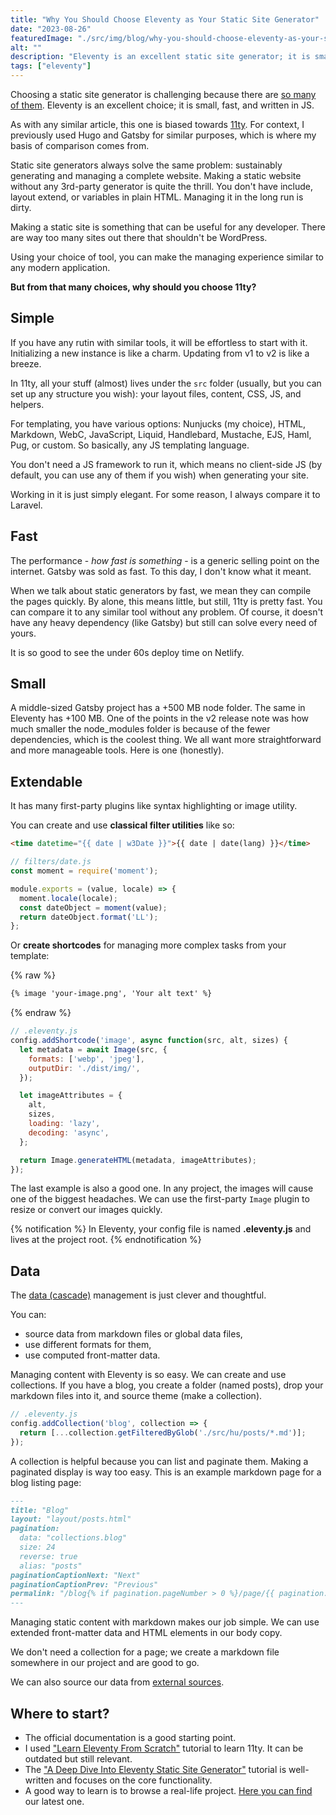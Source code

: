 ```yaml
---
title: "Why You Should Choose Eleventy as Your Static Site Generator"
date: "2023-08-26"
featuredImage: "./src/img/blog/why-you-should-choose-eleventy-as-your-static-site-generator.png"
alt: ""
description: "Eleventy is an excellent static site generator; it is small, fast, and written in JS."
tags: ["eleventy"]
---
```


<p class="lead">Choosing a static site generator is challenging because there are <a href="https://jamstack.org/generators/">so many of them</a>. Eleventy is an excellent choice; it is small, fast, and written in JS.</p>

As with any similar article, this one is biased towards [11ty](https://www.11ty.dev/). For context, I previously used Hugo and Gatsby for similar purposes, which is where my basis of comparison comes from.

Static site generators always solve the same problem: sustainably generating and managing a complete website. Making a static website without any 3rd-party generator is quite the thrill. You don't have include, layout extend, or variables in plain HTML. Managing it in the long run is dirty.

Making a static site is something that can be useful for any developer. There are way too many sites out there that shouldn't be WordPress.

Using your choice of tool, you can make the managing experience similar to any modern application.

**But from that many choices, why should you choose 11ty?**

## Simple

If you have any rutin with similar tools, it will be effortless to start with it. Initializing a new instance is like a charm. Updating from v1 to v2 is like a breeze.

In 11ty, all your stuff (almost) lives under the `src` folder (usually, but you can set up any structure you wish): your layout files, content, CSS, JS, and helpers.

For templating, you have various options: Nunjucks (my choice), HTML, Markdown, WebC, JavaScript, Liquid, Handlebard, Mustache, EJS, Haml, Pug, or custom. So basically, any JS templating language.

You don't need a JS framework to run it, which means no client-side JS (by default, you can use any of them if you wish) when generating your site.

Working in it is just simply elegant. For some reason, I always compare it to Laravel.

## Fast

The performance - _how fast is something_ - is a generic selling point on the internet. Gatsby was sold as fast. To this day, I don't know what it meant.

When we talk about static generators by fast, we mean they can compile the pages quickly. By alone, this means little, but still, 11ty is pretty fast. You can compare it to any similar tool without any problem. Of course, it doesn't have any heavy dependency (like Gatsby) but still can solve every need of yours.

It is so good to see the under 60s deploy time on Netlify.

## Small

A middle-sized Gatsby project has a +500 MB node folder. The same in Eleventy has +100 MB. One of the points in the v2 release note was how much smaller the node_modules folder is because of the fewer dependencies, which is the coolest thing. We all want more straightforward and more manageable tools. Here is one (honestly).

## Extendable

It has many first-party plugins like syntax highlighting or image utility.

You can create and use **classical filter utilities** like so:

```html
<time datetime="{{ date | w3Date }}">{{ date | date(lang) }}</time>
```

```js
// filters/date.js
const moment = require('moment');

module.exports = (value, locale) => {
  moment.locale(locale);
  const dateObject = moment(value);
  return dateObject.format('LL');
};
```

Or **create shortcodes** for managing more complex tasks from your template:

{% raw %}
```html
{% image 'your-image.png', 'Your alt text' %}
```
{% endraw %}

```js
// .eleventy.js
config.addShortcode('image', async function(src, alt, sizes) {
  let metadata = await Image(src, {
    formats: ['webp', 'jpeg'],
    outputDir: './dist/img/',
  });

  let imageAttributes = {
    alt,
    sizes,
    loading: 'lazy',
    decoding: 'async',
  };

  return Image.generateHTML(metadata, imageAttributes);
});
```

The last example is also a good one. In any project, the images will cause one of the biggest headaches. We can use the first-party `Image` plugin to resize or convert our images quickly.

{% notification %}
In Eleventy, your config file is named **.eleventy.js** and lives at the project root.
{% endnotification %}

## Data

The [data (cascade)](https://www.11ty.dev/docs/data-cascade/) management is just clever and thoughtful.

You can:
- source data from markdown files or global data files,
- use different formats for them,
- use computed front-matter data.

Managing content with Eleventy is so easy. We can create and use collections. If you have a blog, you create a folder (named posts), drop your markdown files into it, and source theme (make a collection).

```js
// .eleventy.js
config.addCollection('blog', collection => {
  return [...collection.getFilteredByGlob('./src/hu/posts/*.md')];
});
```

A collection is helpful because you can list and paginate them. Making a paginated display is way too easy. This is an example markdown page for a blog listing page:

```markdown
---
title: "Blog"
layout: "layout/posts.html"
pagination:
  data: "collections.blog"
  size: 24
  reverse: true
  alias: "posts"
paginationCaptionNext: "Next"
paginationCaptionPrev: "Previous"
permalink: "/blog{% if pagination.pageNumber > 0 %}/page/{{ pagination.pageNumber }}{% endif %}/index.html"
---
```

Managing static content with markdown makes our job simple. We can use extended front-matter data and HTML elements in our body copy.

We don't need a collection for a page; we create a markdown file somewhere in our project and are good to go.

We can also source our data from [external sources](https://egghead.io/lessons/11ty-generate-eleventy-11ty-pages-from-external-data).

## Where to start?

- The official documentation is a good starting point.
- I used ["Learn Eleventy From Scratch"](https://learneleventyfromscratch.com/) tutorial to learn 11ty. It can be outdated but still relevant.
- The ["A Deep Dive Into Eleventy Static Site Generator"](https://www.smashingmagazine.com/2021/03/eleventy-static-site-generator/) tutorial is well-written and focuses on the core functionality.
- A good way to learn is to browse a real-life project. [Here you can find](https://github.com/conedevelopment/cone-site) our latest one.


